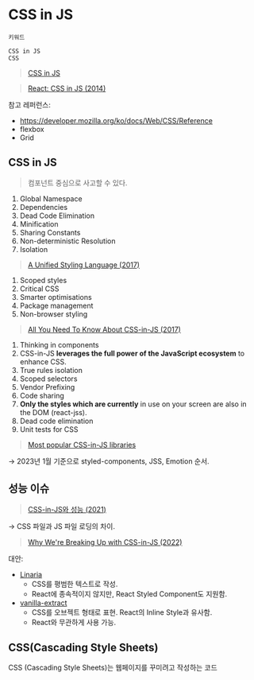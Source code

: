 # CSS in JS

```
키워드

CSS in JS
CSS
```

> [CSS in JS](https://en.wikipedia.org/wiki/CSS-in-JS)
>

> [React: CSS in JS (2014)](https://blog.vjeux.com/2014/javascript/react-css-in-js-nationjs.html)
>

참고 레퍼런스:

- <https://developer.mozilla.org/ko/docs/Web/CSS/Reference>
- flexbox
- Grid

## CSS in JS

> 컴포넌트 중심으로 사고할 수 있다.

1. Global Namespace
2. Dependencies
3. Dead Code Elimination
4. Minification
5. Sharing Constants
6. Non-deterministic Resolution
7. Isolation

> [A Unified Styling Language (2017)](https://blog.rhostem.com/posts/2017-06-24-unified-styling-language)
>

1. Scoped styles
2. Critical CSS
3. Smarter optimisations
4. Package management
5. Non-browser styling

> [All You Need To Know About CSS-in-JS (2017)](https://d0gf00t.tistory.com/22)
>

1. Thinking in components
2. CSS-in-JS **leverages the full power of the JavaScript ecosystem** to enhance CSS.
3. True rules isolation
4. Scoped selectors
5. Vendor Prefixing
6. Code sharing
7. **Only the styles which are currently** in use on your screen are also in the DOM (react-jss).
8. Dead code elimination
9. Unit tests for CSS

> [Most popular CSS-in-JS libraries](https://npmtrends.com/aphrodite-vs-emotion-vs-glamorous-vs-jss-vs-radium-vs-styled-components-vs-styletron)
>

→ 2023년 1월 기준으로 styled-components, JSS, Emotion 순서.

## 성능 이슈

> [CSS-in-JS와 성능 (2021)](https://hyeonseok.com/blog/877)
>

→ CSS 파일과 JS 파일 로딩의 차이.

> [Why We're Breaking Up with CSS-in-JS (2022)](https://bit.ly/3g6QufF)
>

대안:

- [Linaria](https://linaria.dev/)
  - CSS를 평범한 텍스트로 작성.
  - React에 종속적이지 않지만, React Styled Component도 지원함.
- [vanilla-extract](https://vanilla-extract.style/)
  - CSS를 오브젝트 형태로 표현. React의 Inline Style과 유사함.
  - React와 무관하게 사용 가능.

## CSS(Cascading Style Sheets)

CSS (Cascading Style Sheets)는 웹페이지를 꾸미려고 작성하는 코드